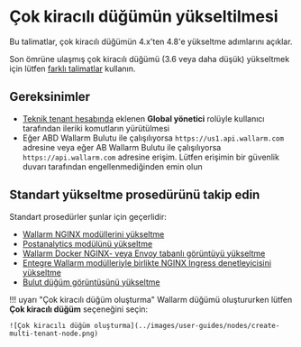[ptrav-attack-docs]:                ../attacks-vulns-list.md#path-traversal
[attacks-in-ui-image]:              ../images/admin-guides/test-attacks-quickstart.png

# Çok kiracılı düğümün yükseltilmesi

Bu talimatlar, çok kiracılı düğümün 4.x'ten 4.8'e yükseltme adımlarını açıklar.

Son ömrüne ulaşmış çok kiracılı düğümü (3.6 veya daha düşük) yükseltmek için lütfen [farklı talimatlar](older-versions/multi-tenant.md) kullanın.

## Gereksinimler

* [Teknik tenant hesabında](../installation/multi-tenant/configure-accounts.md#tenant-account-structure) eklenen **Global yönetici** rolüyle kullanıcı tarafından ileriki komutların yürütülmesi
* Eğer ABD Wallarm Bulutu ile çalışılıyorsa `https://us1.api.wallarm.com` adresine veya eğer AB Wallarm Bulutu ile çalışılıyorsa `https://api.wallarm.com` adresine erişim. Lütfen erişimin bir güvenlik duvarı tarafından engellenmediğinden emin olun

## Standart yükseltme prosedürünü takip edin

Standart prosedürler şunlar için geçerlidir:

* [Wallarm NGINX modüllerini yükseltme](nginx-modules.md)
* [Postanalytics modülünü yükseltme](separate-postanalytics.md)
* [Wallarm Docker NGINX- veya Envoy tabanlı görüntüyü yükseltme](docker-container.md)
* [Entegre Wallarm modülleriyle birlikte NGINX Ingress denetleyicisini yükseltme](ingress-controller.md)
* [Bulut düğüm görüntüsünü yükseltme](cloud-image.md)

!!! uyarı "Çok kiracılı düğüm oluşturma"
    Wallarm düğümü oluştururken lütfen **Çok kiracılı düğüm** seçeneğini seçin:

    ![Çok kiracılı düğüm oluşturma](../images/user-guides/nodes/create-multi-tenant-node.png)
